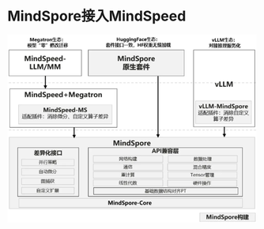 # MindSpore接入MindSpeed

![image-20250617115414458](MindSpore%E6%8E%A5%E5%85%A5MindSpeed.assets/image-20250617115414458.png)